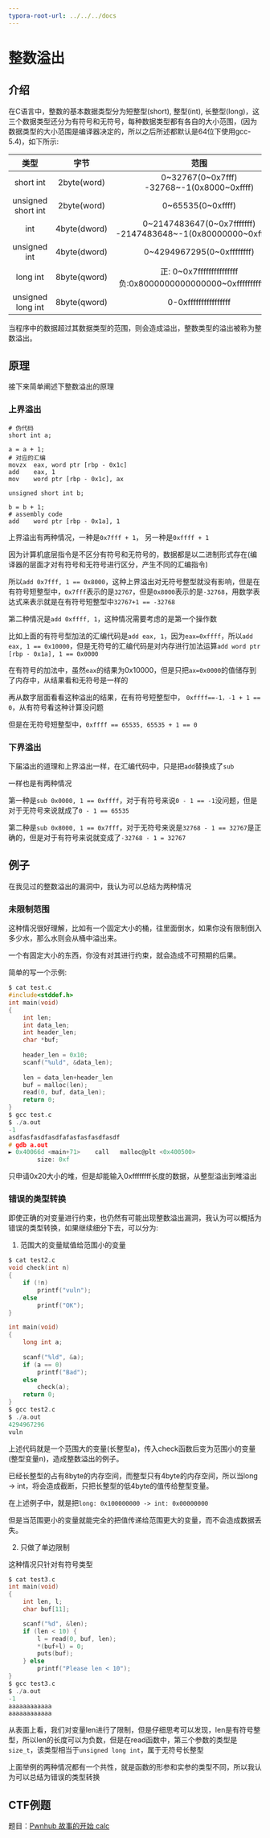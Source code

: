 ```yaml
---
typora-root-url: ../../../docs
---
```


# 整数溢出

## 介绍

在C语言中，整数的基本数据类型分为短整型(short), 整型(int), 长整型(long)，这三个数据类型还分为有符号和无符号，每种数据类型都有各自的大小范围，(因为数据类型的大小范围是编译器决定的，所以之后所述都默认是64位下使用gcc-5.4)，如下所示:


| 类型 | 字节 | 范围 |
| :-: | :-: | :-: |
| short int | 2byte(word) | 0~32767(0~0x7fff) <br> -32768~-1(0x8000~0xffff)  |
| unsigned short int | 2byte(word) | 0~65535(0~0xffff) |
| int | 4byte(dword) | 0~2147483647(0~0x7fffffff) <br> -2147483648~-1(0x80000000~0xffffffff) |
| unsigned int | 4byte(dword) | 0~4294967295(0~0xffffffff) |
| long int | 8byte(qword) | 正: 0~0x7fffffffffffffff <br> 负:0x8000000000000000~0xffffffffffffffff |
| unsigned long int | 8byte(qword) | 0-0xffffffffffffffff |

当程序中的数据超过其数据类型的范围，则会造成溢出，整数类型的溢出被称为整数溢出。

## 原理

接下来简单阐述下整数溢出的原理

### 上界溢出

```
# 伪代码
short int a;

a = a + 1;
# 对应的汇编
movzx  eax, word ptr [rbp - 0x1c]
add    eax, 1
mov    word ptr [rbp - 0x1c], ax

unsigned short int b;

b = b + 1;
# assembly code
add    word ptr [rbp - 0x1a], 1
``` 

上界溢出有两种情况，一种是`0x7fff + 1`， 另一种是`0xffff + 1`

因为计算机底层指令是不区分有符号和无符号的，数据都是以二进制形式存在(编译器的层面才对有符号和无符号进行区分，产生不同的汇编指令)

所以`add 0x7fff, 1 == 0x8000`，这种上界溢出对无符号整型就没有影响，但是在有符号短整型中，`0x7fff`表示的是`32767`，但是`0x8000`表示的是`-32768`，用数学表达式来表示就是在有符号短整型中`32767+1 == -32768`

第二种情况是`add 0xffff, 1`，这种情况需要考虑的是第一个操作数

比如上面的有符号型加法的汇编代码是`add eax, 1`，因为`eax=0xffff`，所以`add eax, 1 == 0x10000`，但是无符号的汇编代码是对内存进行加法运算`add word ptr [rbp - 0x1a], 1 == 0x0000`

在有符号的加法中，虽然`eax`的结果为0x10000，但是只把`ax=0x0000`的值储存到了内存中，从结果看和无符号是一样的

再从数字层面看看这种溢出的结果，在有符号短整型中， `0xffff==-1，-1 + 1 == 0`，从有符号看这种计算没问题

但是在无符号短整型中，`0xffff == 65535, 65535 + 1 == 0`

### 下界溢出

下届溢出的道理和上界溢出一样，在汇编代码中，只是把`add`替换成了`sub`

一样也是有两种情况

第一种是`sub 0x0000, 1 == 0xffff`，对于有符号来说`0 - 1 == -1`没问题，但是对于无符号来说就成了`0 - 1 == 65535`

第二种是`sub 0x8000, 1 == 0x7fff`，对于无符号来说是`32768 - 1 == 32767`是正确的，但是对于有符号来说就变成了`-32768 - 1 = 32767`

## 例子

在我见过的整数溢出的漏洞中，我认为可以总结为两种情况

### 未限制范围

这种情况很好理解，比如有一个固定大小的桶，往里面倒水，如果你没有限制倒入多少水，那么水则会从桶中溢出来。

一个有固定大小的东西，你没有对其进行约束，就会造成不可预期的后果。

简单的写一个示例:

```c
$ cat test.c
#include<stddef.h>
int main(void)
{
    int len;
    int data_len;
    int header_len;
    char *buf;
    
    header_len = 0x10;
    scanf("%uld", &data_len);
    
    len = data_len+header_len
    buf = malloc(len);
    read(0, buf, data_len);
    return 0;
}
$ gcc test.c
$ ./a.out
-1
asdfasfasdfasdfafasfasfasdfasdf
# gdb a.out
► 0x40066d <main+71>    call   malloc@plt <0x400500>
        size: 0xf
```

只申请0x20大小的堆，但是却能输入0xffffffff长度的数据，从整型溢出到堆溢出

### 错误的类型转换

即使正确的对变量进行约束，也仍然有可能出现整数溢出漏洞，我认为可以概括为错误的类型转换，如果继续细分下去，可以分为:

1. 范围大的变量赋值给范围小的变量

```c
$ cat test2.c
void check(int n)
{
    if (!n)
        printf("vuln");
    else
        printf("OK");
}

int main(void)
{
    long int a;
    
    scanf("%ld", &a);
    if (a == 0)
        printf("Bad");
    else
        check(a);
    return 0;
}
$ gcc test2.c
$ ./a.out
4294967296
vuln
```

上述代码就是一个范围大的变量(长整型a)，传入check函数后变为范围小的变量(整型变量n)，造成整数溢出的例子。

已经长整型的占有8byte的内存空间，而整型只有4byte的内存空间，所以当long -> int，将会造成截断，只把长整型的低4byte的值传给整型变量。

在上述例子中，就是把`long: 0x100000000 -> int: 0x00000000`

但是当范围更小的变量就能完全的把值传递给范围更大的变量，而不会造成数据丢失。

2. 只做了单边限制

这种情况只针对有符号类型

```c
$ cat test3.c
int main(void)
{
    int len, l;
    char buf[11];

    scanf("%d", &len);
    if (len < 10) {
        l = read(0, buf, len);
        *(buf+l) = 0;
        puts(buf);
    } else
        printf("Please len < 10");        
}
$ gcc test3.c
$ ./a.out
-1
aaaaaaaaaaaa
aaaaaaaaaaaa
```

从表面上看，我们对变量len进行了限制，但是仔细思考可以发现，len是有符号整型，所以len的长度可以为负数，但是在read函数中，第三个参数的类型是`size_t`，该类型相当于`unsigned long int`，属于无符号长整型

上面举例的两种情况都有一个共性，就是函数的形参和实参的类型不同，所以我认为可以总结为错误的类型转换

## CTF例题

题目：[Pwnhub 故事的开始 calc](http://atum.li/2016/12/05/calc/)


